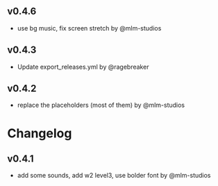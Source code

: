 ## v0.4.6

- use bg music, fix screen stretch by @mlm-studios


## v0.4.3

- Update export_releases.yml by @ragebreaker


## v0.4.2

- replace the placeholders (most of them) by @mlm-studios


# Changelog

## v0.4.1

- add some sounds, add w2 level3, use bolder font by @mlm-studios

